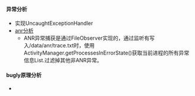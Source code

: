 #### 异常分析
* 实现UncaughtExceptionHandler
* [anr分析](https://www.jianshu.com/p/a1a27619b0ef)
   * ANR异常捕获是通过FileObserver实现的，通过监听有写入/data/anr/trace.txt时，使用ActivityManager.getProcessesInErrorState()获取当前进程的所有异常信息List.过滤掉其他非ANR异常。


#### bugly原理分析
* 